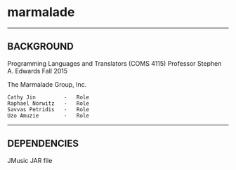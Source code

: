 # marmalade

--------------------------
BACKGROUND
--------------------------

Programming Languages and Translators (COMS 4115)
Professor Stephen A. Edwards
Fall 2015

The Marmalade Group, Inc.

    Cathy Jin         -   Role
    Raphael Norwitz   -   Role
    Savvas Petridis   -   Role
    Uzo Amuzie        -   Role



--------------------------
DEPENDENCIES
--------------------------

JMusic JAR file


